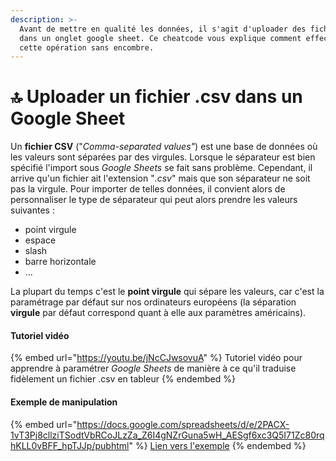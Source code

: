 ```yaml
---
description: >-
  Avant de mettre en qualité les données, il s'agit d'uploader des fichiers .csv
  dans un onglet google sheet. Ce cheatcode vous explique comment effectuer
  cette opération sans encombre.
---
```


# 🔝 Uploader un fichier .csv dans un Google Sheet

Un **fichier CSV** ("_Comma-separated values"_) est une base de données où les valeurs sont séparées par des virgules. Lorsque le séparateur est bien spécifié l'import sous _Google Sheets_ se fait sans problème. Cependant, il arrive qu'un fichier ait l'extension "_.csv_" mais que son séparateur ne soit pas la virgule. Pour importer de telles données, il convient alors de personnaliser le type de séparateur qui peut alors prendre les valeurs suivantes :

* point virgule
* espace
* slash
* barre horizontale
* ...

La plupart du temps c'est le **point virgule** qui sépare les valeurs, car c'est la paramétrage par défaut sur nos ordinateurs européens (la séparation **virgule** par défaut correspond quant à elle aux paramètres américains).

#### Tutoriel vidéo

{% embed url="https://youtu.be/jNcCJwsovuA" %}
Tutoriel vidéo pour apprendre à paramétrer _Google Sheets_ de manière à ce qu'il traduise fidèlement un fichier .csv en tableur
{% endembed %}

#### Exemple de manipulation

{% embed url="https://docs.google.com/spreadsheets/d/e/2PACX-1vT3Pj8cllziTSodtVbRCoJLzZa_Z6I4gNZrGuna5wH_AESgf6xc3Q5I71Zc80rqhKLL0vBFF_hpTJJp/pubhtml" %}
[Lien vers l'exemple](https://docs.google.com/spreadsheets/d/1tgVi445ptpr9dqwSjb3XjxmK-XmJQklxO\_ybdSDVWNU/edit#gid=570350715)
{% endembed %}
